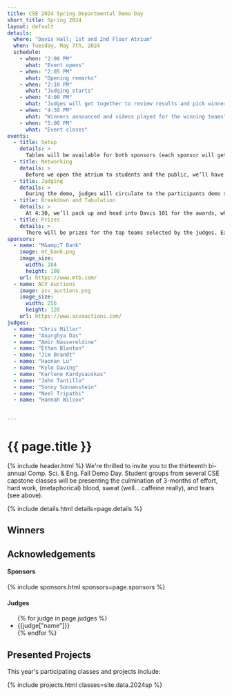 ```yaml
---
title: CSE 2024 Spring Departmental Demo Day
short_title: Spring 2024
layout: default
details:
  where: "Davis Hall; 1st and 2nd Floor Atrium"
  when: Tuesday, May 7th, 2024
  schedule:
    - when: "2:00 PM" 
      what: "Event opens"
    - when: "2:05 PM" 
      what: "Opening remarks"
    - when: "2:10 PM" 
      what: "Judging starts"
    - when: "4:00 PM" 
      what: "Judges will get together to review results and pick winners"
    - when: "4:30 PM" 
      what: "Winners announced and videos played for the winning teams"
    - when: "5:00 PM" 
      what: "Event closes"
events:
  - title: Setup
    details: >
      Tables will be available for both sponsors (each sponsor will get a table) and demo participants (2 to a table).  Easels will be available for participants.  If you need power, please let us know!  If you have any other special requests, please contact ahunt@buffalo.edu to let me know, and we will do our best to accomodate you.  There is an hour reserved for setup - you can come at any time during that period to get organized, but please make sure you leave yourself enough time to be ready to go by 2PM, to give you the chance to network.
  - title: Networking
    details: >
      Before we open the atrium to students and the public, we’ll have some time reserved for the participants to come and chat with the sponsors and the judges.  Pizza will be there as well (A big thank you to our sponsors!), so that the participants and sponsors can have a chance to eat before demos begin!
  - title: Judging
    details: >
      During the demo, judges will circulate to the participants demo stations, and they will be rating each project on a specific set of criteria.  Judges, expect to spend approximately five minutes with each team, in order to give you time to see them all.  You will be assigned a set of projects to view specifically, but you can feel free to talk to more teams as time permits!  Teams, keep this in mind and keep your presentations crisp and to the point!
  - title: Breakdown and Tabulation
    details: >
      At 4:30, we’ll pack up and head into Davis 101 for the awards, which will start at approximately 5:15.  The winners will be notified by 5 so that they can prepare a short presentation.
  - title: Prizes
    details: >
      There will be prizes for the top teams selected by the judges. Each team will have a few minutes to present their projects (or a video) to the whole group. Good luck to everyone, and I can’t wait to see you all there!
sponsors:
  - name: "M&amp;T Bank"
    image: mt_bank.png
    image_size: 
      width: 184
      height: 100
    url: https://www.mtb.com/
  - name: ACV Auctions
    image: acv_auctions.png
    image_size:
      width: 256
      height: 120
    url: https://www.acvauctions.com/
judges:
  - name: "Chris Miller"
  - name: "Anarghya Das"
  - name: "Amir Nassereldine"
  - name: "Ethan Blanton"
  - name: "Jim Brandt"
  - name: "Haonan Lu"
  - name: "Kyle Daving"
  - name: "Karlene Kardysauskas"
  - name: "John Tantillo"
  - name: "Sonny Sonnenstein"
  - name: "Neel Tripathi"
  - name: "Hannah Wilcox"
    

---
```



# {{ page.title }}
{% include header.html %}
We're thrilled to invite you to the thirteenth bi-annual Comp. Sci. &amp; Eng. Fall Demo Day. Student groups from several CSE capstone classes will be presenting the culmination of 3-months of effort, hard work, (metaphorical) blood, sweat (well... caffeine really), and tears (see above).

{% include details.html details=page.details %}

## Winners



## Acknowledgements


#### Sponsors

{% include sponsors.html sponsors=page.sponsors %}

#### Judges

<ul>
{% for judge in page.judges %}
  <li>{{judge["name"]}}</li>
{% endfor %}
</ul>


## Presented Projects

This year's participating classes and projects include:

{% include projects.html classes=site.data.2024sp  %}

